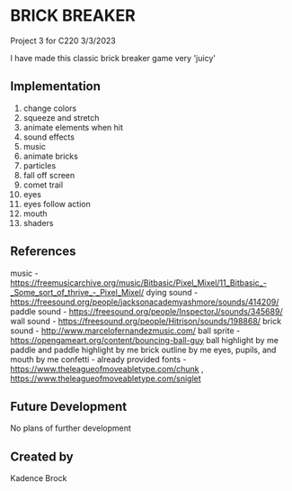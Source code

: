 # BRICK BREAKER

Project 3 for C220
3/3/2023

I have made this classic brick breaker game very 'juicy'


## Implementation
1. change colors
2. squeeze and stretch
3. animate elements when hit
4. sound effects
5. music
6. animate bricks
7. particles
8. fall off screen
9. comet trail
10. eyes
11. eyes follow action
12. mouth
13. shaders

## References
music - https://freemusicarchive.org/music/Bitbasic/Pixel_Mixel/11_Bitbasic_-_Some_sort_of_thrive_-_Pixel_Mixel/
dying sound - https://freesound.org/people/jacksonacademyashmore/sounds/414209/
paddle sound - https://freesound.org/people/InspectorJ/sounds/345689/
wall sound - https://freesound.org/people/Hitrison/sounds/198868/
brick sound - http://www.marcelofernandezmusic.com/
ball sprite - https://opengameart.org/content/bouncing-ball-guy
ball highlight by me
paddle and paddle highlight by me
brick outline by me
eyes, pupils, and mouth by me
confetti - already provided
fonts - https://www.theleagueofmoveabletype.com/chunk , https://www.theleagueofmoveabletype.com/sniglet

## Future Development
No plans of further development

## Created by
Kadence Brock
